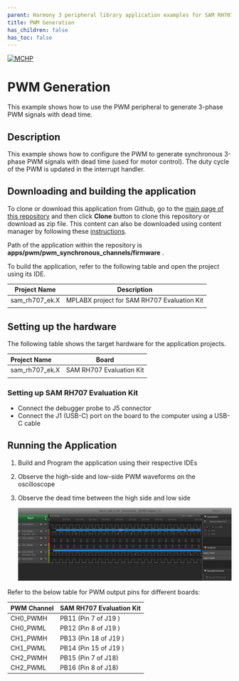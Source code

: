 ```yaml
---
parent: Harmony 3 peripheral library application examples for SAM RH707 family
title: PWM Generation 
has_children: false
has_toc: false
---
```


[![MCHP](https://www.microchip.com/ResourcePackages/Microchip/assets/dist/images/logo.png)](https://www.microchip.com)

# PWM Generation

This example shows how to use the PWM peripheral to generate 3-phase PWM signals with dead time.

## Description

This example shows how to configure the PWM to generate synchronous 3-phase PWM signals with dead time (used for motor control). The duty cycle of the PWM is updated in the interrupt handler.

## Downloading and building the application

To clone or download this application from Github, go to the [main page of this repository](https://github.com/Microchip-MPLAB-Harmony/csp_apps_sam_rh707) and then click **Clone** button to clone this repository or download as zip file.
This content can also be downloaded using content manager by following these [instructions](https://github.com/Microchip-MPLAB-Harmony/contentmanager/wiki).

Path of the application within the repository is **apps/pwm/pwm_synchronous_channels/firmware** .

To build the application, refer to the following table and open the project using its IDE.

| Project Name      | Description                                    |
| ----------------- | ---------------------------------------------- |
| sam_rh707_ek.X | MPLABX project for SAM RH707 Evaluation Kit |
|||

## Setting up the hardware

The following table shows the target hardware for the application projects.

| Project Name| Board|
|:---------|:---------:|
| sam_rh707_ek.X | SAM RH707 Evaluation Kit
|||

### Setting up SAM RH707 Evaluation Kit

- Connect the debugger probe to J5 connector
- Connect the J1 (USB-C) port on the board to the computer using a USB-C cable

## Running the Application

1. Build and Program the application using their respective IDEs
2. Observe the high-side and low-side PWM waveforms on the oscilloscope
3. Observe the dead time between the high side and low side

    ![output](images/output_pwm_synchronous_channels.png)

Refer to the below table for PWM output pins for different boards:

| PWM Channel      | SAM RH707 Evaluation Kit |
| ---------|---------------------- |
| CH0_PWMH | PB11 (Pin 7 of J19 )  |
| CH0_PWML | PB12 (Pin 8 of J19 )  |
| CH1_PWMH | PB13 (Pin 18 of J19 )  |
| CH1_PWML | PB14 (Pin 15 of J19 )  |
| CH2_PWMH | PB15 (Pin 7 of J18)  |
| CH2_PWML | PB16 (Pin 8 of J18)  |
